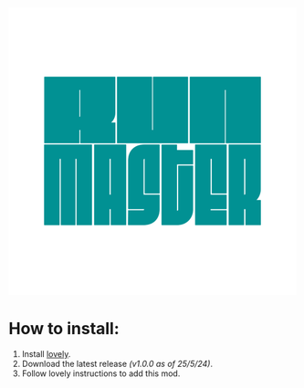 ![runmasterLogo](runmasterLogo.png)

# How to install: 
1. Install [lovely](https://github.com/ethangreen-dev/lovely-injector).
2. Download the latest release *(v1.0.0 as of 25/5/24)*.
3. Follow lovely instructions to add this mod.
